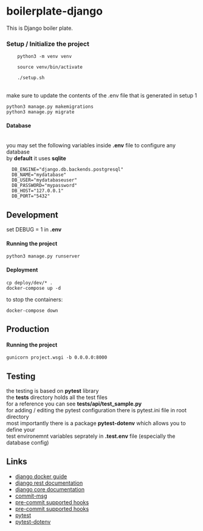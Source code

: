 # boilerplate-django
This is Django boiler plate.


### Setup / Initialize the project
```
    python3 -m venv venv
```
```
    source venv/bin/activate
```
```
    ./setup.sh
```
<br/> make sure to update the contents of the .env file that is generated in setup 1
<br/>
```
python3 manage.py makemigrations
python3 manage.py migrate
```


#### Database
<br /> you may set the following variables inside **.env** file to configure any database
<br /> by **default** it uses **sqlite**
```
  DB_ENGINE="django.db.backends.postgresql"
  DB_NAME="mydatabase"
  DB_USER="mydatabaseuser"
  DB_PASSWORD="mypassword"
  DB_HOST="127.0.0.1"
  DB_PORT="5432"
```


## Development
set DEBUG = 1 in **.env**
#### Running the project
```python3 manage.py runserver```
#### Deployment
```
cp deploy/dev/* .
docker-compose up -d
```
to stop the containers:
```
docker-compose down
```


## Production
#### Running the project
```gunicorn project.wsgi -b 0.0.0.0:8000```



## Testing

the testing is based on **pytest** library
<br />  the **tests** directory holds all the test files
<br />  for a reference you can see **tests/api/test_sample.py**
<br />  for adding / editing the pytest configuration there is pytest.ini file in root directory
<br />  most importantly there is a package **pytest-dotenv** which allows you to define your
<br />  test environemnt variables seprately in **.test.env** file (especially the database config)


## Links
<ul>
<li><a href="https://docs.docker.com/samples/django/">django docker guide</a></li>
<li><a href="https://www.django-rest-framework.org/">django rest documentation</a></li>
<li><a href="https://www.djangoproject.com/">django core documentation</a></li>
<li><a href="https://github.com/dimaka-wix/commit-msg-hook">commit-msg</a></li>
<li><a href="https://pre-commit.com/hooks.html" >pre-commit supported hooks</a></li>
<li><a href="https://pre-commit.com/hooks.html" >pre-commit supported hooks</a></li>
<li><a href="https://pytest-django.readthedocs.io/en/latest/database.html">pytest</a></li>
<li><a href="https://github.com/quiqua/pytest-dotenv">pytest-dotenv</a></li>
</ul>
